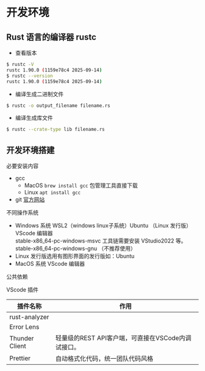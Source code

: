 # 开发环境

## Rust 语言的编译器 rustc

* 查看版本

```bash
$ rustc -V
rustc 1.90.0 (1159e78c4 2025-09-14)
$ rustc --version
rustc 1.90.0 (1159e78c4 2025-09-14)
```

* 编译生成二进制文件

```bash
$ rustc -o output_filename filename.rs
```

* 编译生成库文件

```bash
$ rustc --crate-type lib filename.rs
```

## 开发环境搭建

必要安装内容

* gcc 
    * MacOS `brew install gcc` 包管理工具直接下载
    * Linux `apt install gcc`
* git [官方网站](https://git-scm.com/!)

不同操作系统

* Windows 系统
  WSL2（windows linux子系统）Ubuntu （Linux 发行版）   
  VScode 编辑器  
  stable-x86_64-pc-windows-msvc 工具链需要安装 VStudio2022 等。  
  stable-x86_64-pc-windows-gnu （不推荐使用）  
* Linux 发行版选用有图形界面的发行版如：Ubuntu
* MacOS 系统
  VScode 编辑器

公共依赖

VScode 插件

| 插件名称      | 作用 |
| ------------- | ---- |
| rust-analyzer |      |
| Error Lens    |       |
| Thunder Client | 轻量级的REST API客户端，可直接在VSCode内调试接口。  |
| Prettier      | 自动格式化代码，统一团队代码风格 |

